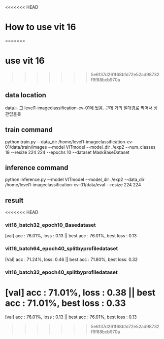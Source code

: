 <<<<<<< HEAD
# How to use vit 16
=======
# use vit 16

>>>>>>> 5e6f37d261f68bfd72e52ad98732f9f88bcb970a

## data location
data는 그 level1-imageclassification-cv-01에 뒀음.
근데 거의 절대경로 찍어서 상관없을듯 

## train command 
python train.py --data_dir /home/level1-imageclassification-cv-01/data/train/images --model VITmodel --model_dir ./exp2 --num_classes 18 --resize 224 224 --epochs 10 --dataset MaskBaseDataset

## inference command
python inference.py --model VITmodel --model_dir ./exp2 --data_dir /home/level1-imageclassification-cv-01/data/eval --resize 224 224

## result
<<<<<<< HEAD
### vit16_batch32_epoch10_Basedataset
[val] acc : 76.01%, loss : 0.13 || best acc : 76.01%, best loss : 0.13
### vit16_batch64_epoch40_splitbyprofiledataset
[Val] acc : 71.24%, loss: 0.46 || best acc : 71.80%, best loss: 0.32
### vit16_batch32_epoch40_splitbyprofiledataset
[val] acc : 71.01%, loss : 0.38 || best acc : 71.01%, best loss : 0.33
=======
[val] acc : 76.01%, loss : 0.13 || best acc : 76.01%, best loss : 0.13
>>>>>>> 5e6f37d261f68bfd72e52ad98732f9f88bcb970a
